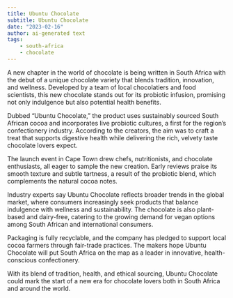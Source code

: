 ```yaml
---
title: Ubuntu Chocolate
subtitle: Ubuntu Chocolate
date: "2023-02-16"
author: ai-generated text
tags:
    - south-africa
    - chocolate
---
```


A new chapter in the world of chocolate is being written in South Africa with the debut of a unique chocolate variety that blends tradition, innovation, and wellness. Developed by a team of local chocolatiers and food scientists, this new chocolate stands out for its probiotic infusion, promising not only indulgence but also potential health benefits.

Dubbed “Ubuntu Chocolate,” the product uses sustainably sourced South African cocoa and incorporates live probiotic cultures, a first for the region’s confectionery industry. According to the creators, the aim was to craft a treat that supports digestive health while delivering the rich, velvety taste chocolate lovers expect.

The launch event in Cape Town drew chefs, nutritionists, and chocolate enthusiasts, all eager to sample the new creation. Early reviews praise its smooth texture and subtle tartness, a result of the probiotic blend, which complements the natural cocoa notes.

Industry experts say Ubuntu Chocolate reflects broader trends in the global market, where consumers increasingly seek products that balance indulgence with wellness and sustainability. The chocolate is also plant-based and dairy-free, catering to the growing demand for vegan options among South African and international consumers.

Packaging is fully recyclable, and the company has pledged to support local cocoa farmers through fair-trade practices. The makers hope Ubuntu Chocolate will put South Africa on the map as a leader in innovative, health-conscious confectionery.

With its blend of tradition, health, and ethical sourcing, Ubuntu Chocolate could mark the start of a new era for chocolate lovers both in South Africa and around the world.
